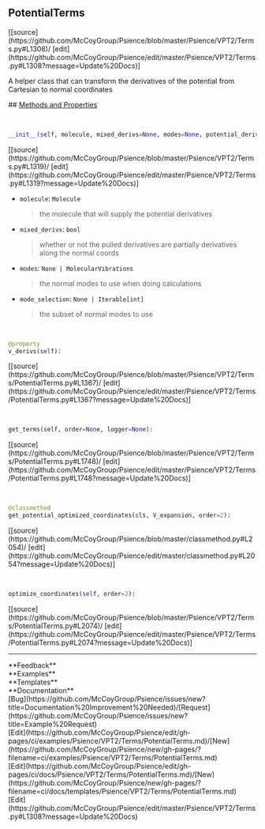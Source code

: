 ## <a id="Psience.VPT2.Terms.PotentialTerms">PotentialTerms</a> 

<div class="docs-source-link" markdown="1">
[[source](https://github.com/McCoyGroup/Psience/blob/master/Psience/VPT2/Terms.py#L1308)/
[edit](https://github.com/McCoyGroup/Psience/edit/master/Psience/VPT2/Terms.py#L1308?message=Update%20Docs)]
</div>

A helper class that can transform the derivatives of the potential from Cartesian to normal coordinates







<div class="collapsible-section">
 <div class="collapsible-section collapsible-section-header" markdown="1">
## <a class="collapse-link" data-toggle="collapse" href="#methods" markdown="1"> Methods and Properties</a> <a class="float-right" data-toggle="collapse" href="#methods"><i class="fa fa-chevron-down"></i></a>
 </div>
 <div class="collapsible-section collapsible-section-body collapse show" id="methods" markdown="1">
 
<a id="Psience.VPT2.Terms.PotentialTerms.__init__" class="docs-object-method">&nbsp;</a> 
```python
__init__(self, molecule, mixed_derivs=None, modes=None, potential_derivatives=None, mode_selection=None, mode_transformation=None, full_surface_mode_selection=None, logger=None, parallelizer=None, checkpointer=None, check_input_force_constants=True, allow_higher_potential_terms=False, hessian_tolerance=0.0001, grad_tolerance=0.0001, freq_tolerance=0.002, **opts): 
```
<div class="docs-source-link" markdown="1">
[[source](https://github.com/McCoyGroup/Psience/blob/master/Psience/VPT2/Terms.py#L1319)/
[edit](https://github.com/McCoyGroup/Psience/edit/master/Psience/VPT2/Terms.py#L1319?message=Update%20Docs)]
</div>

  - `molecule`: `Molecule`
    > the molecule that will supply the potential derivatives
  - `mixed_derivs`: `bool`
    > whether or not the pulled derivatives are partially derivatives along the normal coords
  - `modes`: `None | MolecularVibrations`
    > the normal modes to use when doing calculations
  - `mode_selection`: `None | Iterable[int]`
    > the subset of normal modes to use


<a id="Psience.VPT2.Terms.PotentialTerms.v_derivs" class="docs-object-method">&nbsp;</a> 
```python
@property
v_derivs(self): 
```
<div class="docs-source-link" markdown="1">
[[source](https://github.com/McCoyGroup/Psience/blob/master/Psience/VPT2/Terms/PotentialTerms.py#L1367)/
[edit](https://github.com/McCoyGroup/Psience/edit/master/Psience/VPT2/Terms/PotentialTerms.py#L1367?message=Update%20Docs)]
</div>


<a id="Psience.VPT2.Terms.PotentialTerms.get_terms" class="docs-object-method">&nbsp;</a> 
```python
get_terms(self, order=None, logger=None): 
```
<div class="docs-source-link" markdown="1">
[[source](https://github.com/McCoyGroup/Psience/blob/master/Psience/VPT2/Terms/PotentialTerms.py#L1748)/
[edit](https://github.com/McCoyGroup/Psience/edit/master/Psience/VPT2/Terms/PotentialTerms.py#L1748?message=Update%20Docs)]
</div>


<a id="Psience.VPT2.Terms.PotentialTerms.get_potential_optimized_coordinates" class="docs-object-method">&nbsp;</a> 
```python
@classmethod
get_potential_optimized_coordinates(cls, V_expansion, order=2): 
```
<div class="docs-source-link" markdown="1">
[[source](https://github.com/McCoyGroup/Psience/blob/master/classmethod.py#L2054)/
[edit](https://github.com/McCoyGroup/Psience/edit/master/classmethod.py#L2054?message=Update%20Docs)]
</div>


<a id="Psience.VPT2.Terms.PotentialTerms.optimize_coordinates" class="docs-object-method">&nbsp;</a> 
```python
optimize_coordinates(self, order=2): 
```
<div class="docs-source-link" markdown="1">
[[source](https://github.com/McCoyGroup/Psience/blob/master/Psience/VPT2/Terms/PotentialTerms.py#L2074)/
[edit](https://github.com/McCoyGroup/Psience/edit/master/Psience/VPT2/Terms/PotentialTerms.py#L2074?message=Update%20Docs)]
</div>
 </div>
</div>












---


<div markdown="1" class="text-secondary">
<div class="container">
  <div class="row">
   <div class="col" markdown="1">
**Feedback**   
</div>
   <div class="col" markdown="1">
**Examples**   
</div>
   <div class="col" markdown="1">
**Templates**   
</div>
   <div class="col" markdown="1">
**Documentation**   
</div>
   <div class="col" markdown="1">
   
</div>
   <div class="col" markdown="1">
   
</div>
   <div class="col" markdown="1">
   
</div>
</div>
  <div class="row">
   <div class="col" markdown="1">
[Bug](https://github.com/McCoyGroup/Psience/issues/new?title=Documentation%20Improvement%20Needed)/[Request](https://github.com/McCoyGroup/Psience/issues/new?title=Example%20Request)   
</div>
   <div class="col" markdown="1">
[Edit](https://github.com/McCoyGroup/Psience/edit/gh-pages/ci/examples/Psience/VPT2/Terms/PotentialTerms.md)/[New](https://github.com/McCoyGroup/Psience/new/gh-pages/?filename=ci/examples/Psience/VPT2/Terms/PotentialTerms.md)   
</div>
   <div class="col" markdown="1">
[Edit](https://github.com/McCoyGroup/Psience/edit/gh-pages/ci/docs/Psience/VPT2/Terms/PotentialTerms.md)/[New](https://github.com/McCoyGroup/Psience/new/gh-pages/?filename=ci/docs/templates/Psience/VPT2/Terms/PotentialTerms.md)   
</div>
   <div class="col" markdown="1">
[Edit](https://github.com/McCoyGroup/Psience/edit/master/Psience/VPT2/Terms.py#L1308?message=Update%20Docs)   
</div>
   <div class="col" markdown="1">
   
</div>
   <div class="col" markdown="1">
   
</div>
   <div class="col" markdown="1">
   
</div>
</div>
</div>
</div>